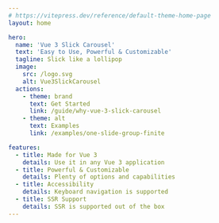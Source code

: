 ```yaml
---
# https://vitepress.dev/reference/default-theme-home-page
layout: home

hero:
  name: 'Vue 3 Slick Carousel'
  text: 'Easy to Use, Powerful & Customizable'
  tagline: Slick like a lollipop
  image:
    src: /logo.svg
    alt: Vue3SlickCarousel
  actions:
    - theme: brand
      text: Get Started
      link: /guide/why-vue-3-slick-carousel
    - theme: alt
      text: Examples
      link: /examples/one-slide-group-finite

features:
  - title: Made for Vue 3
    details: Use it in any Vue 3 application
  - title: Powerful & Customizable
    details: Plenty of options and capabilities
  - title: Accessibility
    details: Keyboard navigation is supported
  - title: SSR Support
    details: SSR is supported out of the box
---
```

